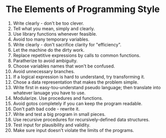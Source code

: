 # The Elements of Programming Style

1. Write clearly - don't be too clever.
2. Tell what you mean, simply and clearly.
3. Use library functions whenever feasible.
4. Avoid too many temporary variables.
5. Write clearly - don't sacrifice clarity for "efficiency".
6. Let the machine do the dirty work.
7. Replace repetitive expressions by calls to common functions.
8. Paratherize to avoid ambiguity.
9. Choose variables names that won't be confused.
10. Avoid unnecessary branches.
11. If a logical expression is hard to understand, try transforming it.
12. Chose a data representation that makes the problem simple.
13. Write first in easy-tou-understand pseudo language; then translate into whatever lanuage you have to use.
14. Modularize. Use procedures and functions.
15. Avoid gotos completely if you can keep the program readable.
16. Don't path bad code - rewrite it.
17. Write and test a big program in small pieces.
18. Use recursive procedures for recursively-defined data structures.
19. Test input for plausibility and validity.
20. Make sure input doesn't violate the limits of the programs.

